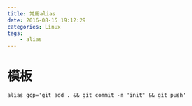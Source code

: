 ```yaml
---
title: 常用alias
date: 2016-08-15 19:12:29
categories: Linux
tags: 
    - alias
---
```


# 模板
```shell
alias gcp='git add . && git commit -m "init" && git push'
```
















